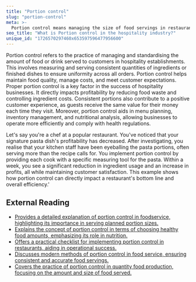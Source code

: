 ```yaml
---
title: "Portion control"
slug: "portion-control"
meta: >-
  Portion control means managing the size of food servings in restaurants, cafes, and bars to ensure cost efficiency, consistent quality, and customer satisfaction.
seo_title: "What is Portion control in the hospitality industry?"
unique_id: "1726570297460x653597596477956600"
---
```


Portion control refers to the practice of managing and standardising the amount of food or drink served to customers in hospitality establishments. This involves measuring and serving consistent quantities of ingredients or finished dishes to ensure uniformity across all orders. Portion control helps maintain food quality, manage costs, and meet customer expectations. Proper portion control is a key factor in the success of hospitality businesses. It directly impacts profitability by reducing food waste and controlling ingredient costs. Consistent portions also contribute to a positive customer experience, as guests receive the same value for their money each time they visit. Moreover, portion control aids in menu planning, inventory management, and nutritional analysis, allowing businesses to operate more efficiently and comply with health regulations.

Let's say you're a chef at a popular restaurant. You've noticed that your signature pasta dish's profitability has decreased. After investigating, you realise that your kitchen staff have been eyeballing the pasta portions, often serving more than the recipe calls for. You implement portion control by providing each cook with a specific measuring tool for the pasta. Within a week, you see a significant reduction in ingredient usage and an increase in profits, all while maintaining customer satisfaction. This example shows how portion control can directly impact a restaurant's bottom line and overall efficiency.'

## External Reading

- [Provides a detailed explanation of portion control in foodservice, highlighting its importance in serving planned portion sizes.](https://www.cooksdirect.com/what-is-portion-control-in-foodservice?srsltid=AfmBOoqBUjLYQ81aqquIBuBeXRjJZTuyPb7MG8kYZrSVvWDH_ayFoI1h)
- [Explains the concept of portion control in terms of choosing healthy food amounts, emphasizing its role in nutrition.](https://llsnutrition.org/portion-control/)
- [Offers a practical checklist for implementing portion control in restaurants, aiding in operational success.](https://www.manifest.ly/use-cases/restaurant/portion-control-checklist)
- [Discusses modern methods of portion control in food service, ensuring consistent and accurate food servings.](https://www.revolutionordering.com/blog/food-portion-guide)
- [Covers the practice of portion control in quantity food production, focusing on the amount and size of food served.](https://ebooks.inflibnet.ac.in/hsp06/chapter/portion-control/)